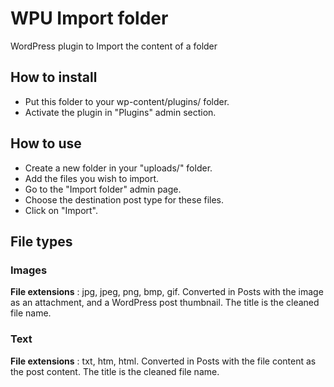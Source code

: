 WPU Import folder
===

WordPress plugin to Import the content of a folder

How to install
---

* Put this folder to your wp-content/plugins/ folder.
* Activate the plugin in "Plugins" admin section.

How to use
---

* Create a new folder in your "uploads/" folder.
* Add the files you wish to import.
* Go to the "Import folder" admin page.
* Choose the destination post type for these files.
* Click on "Import".

File types
---

### Images

**File extensions** : jpg, jpeg, png, bmp, gif.
Converted in Posts with the image as an attachment, and a WordPress post thumbnail.
The title is the cleaned file name.

### Text

**File extensions** : txt, htm, html.
Converted in Posts with the file content as the post content.
The title is the cleaned file name.
